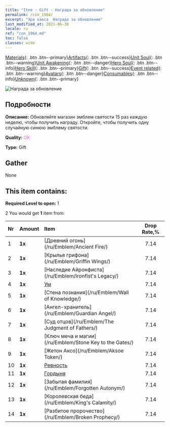 ```yaml
---
title: "Item - Gift - Награда за обновление"
permalink: /con_1964/
excerpt: "Эра хаоса  Награда за обновление"
last_modified_at: 2021-06-30
locale: ru
ref: "con_1964.md"
toc: false
classes: wide
---
```

 [Materials](/ItemsRU/){: .btn .btn--primary}[Artifacts](/ItemsRU/Artifacts/){: .btn .btn--success}[Unit Soul](/ItemsRU/UnitSoul/){: .btn .btn--warning}[Unit Awakening](/ItemsRU/UnitAwakening/){: .btn .btn--danger}[Hero Soul](/ItemsRU/HeroSoul/){: .btn .btn--info}[Hero Skill](/ItemsRU/HeroSkill/){: .btn .btn--primary}[Gift](/ItemsRU/Gift/){: .btn .btn--success}[Event related](/ItemsRU/Events/){: .btn .btn--warning}[Avatars](/ItemsRU/Avatars/){: .btn .btn--danger}[Consumables](/ItemsRU/Consumables/){: .btn .btn--info}[Unknown](/ItemsRU/Unknown/){: .btn .btn--primary}

 ![Награда за обновление](/images/t/shenghui_4.png)

## Подробности
 **Описание:** Обновляйте магазин эмблем святости 15 раз каждую неделю, чтобы получить награду. Откройте, чтобы получить одну случайную синюю эмблему святости.

 **Quality:** <span style="color: #DA70D6">OK</span>

 **Type:** Gift

## Gather

  None

## This item contains:

 **Required Level to open:** 1

 2 You would get **1** item  from:

  | Nr | Amount |     Item    | Drop Rate,% |
  |:---|:-------|:------------|:---------:|
  | 1 |  **1x** | [Древний огонь](/ru/Emblem/Ancient Fire/) | 7.14 | 
  | 2 |  **1x** | [Крылья грифона](/ru/Emblem/Griffin Wings/) | 7.14 | 
  | 3 |  **1x** | [Наследие Айронфиста](/ru/Emblem/Ironfist's Legacy/) | 7.14 | 
  | 4 |  **1x** | [Ум](/ru/Emblem/Witness/) | 7.14 | 
  | 5 |  **1x** | [Стена познания](/ru/Emblem/Wall of Knowledge/) | 7.14 | 
  | 6 |  **1x** | [Ангел-хранитель](/ru/Emblem/Guardian Angel/) | 7.14 | 
  | 7 |  **1x** | [Суд отцов](/ru/Emblem/The Judgment of Fathers/) | 7.14 | 
  | 8 |  **1x** | [Ключ меча и магии](/ru/Emblem/Stone Key to the Gates/) | 7.14 | 
  | 9 |  **1x** | [Жетон Аксо](/ru/Emblem/Aksoe Token/) | 7.14 | 
  | 10 |  **1x** | [Ревность](/ru/Emblem/Jealousy/) | 7.14 | 
  | 11 |  **1x** | [Гордыня](/ru/Emblem/Arrogance/) | 7.14 | 
  | 12 |  **1x** | [Забытая фамилия](/ru/Emblem/Forgotten Autonym/) | 7.14 | 
  | 13 |  **1x** | [Королевская беда](/ru/Emblem/King's Calamity/) | 7.14 | 
  | 14 |  **1x** | [Разбитое пророчество](/ru/Emblem/Broken Prophecy/) | 7.14 | 
